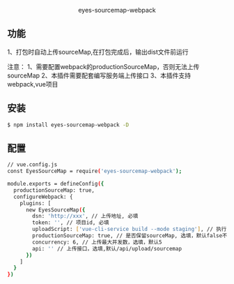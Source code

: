 <div align="center">
    <p>eyes-sourcemap-webpack</p>
</div>

## 功能

1、打包时自动上传sourceMap,在打包完成后，输出dist文件前运行

注意：
1、需要配置webpack的productionSourceMap，否则无法上传sourceMap
2、本插件需要配套编写服务端上传接口
3、本插件支持webpack,vue项目



## 安装

```bash
$ npm install eyes-sourcemap-webpack -D
```

## 配置

```bash
// vue.config.js
const EyesSourceMap = require('eyes-sourcemap-webpack');

module.exports = defineConfig({
  productionSourceMap: true,
  configureWebpack: {
    plugins: [
      new EyesSourceMap({
        dsn: 'http://xxx', // 上传地址, 必填
        token: '', // 项目id, 必填
        uploadScript: ['vue-cli-service build --mode staging'], // 执行上报的构建命令, 选填
        productionSourceMap: true, // 是否保留sourceMap, 选填，默认false不保留
        concurrency: 6, // 上传最大并发数，选填，默认5
        api: '' // 上传接口，选填,默认/api/upload/sourcemap
      })
    ]
  }
})
```
